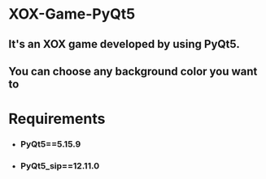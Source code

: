 # XOX-Game-PyQt5
## It's an XOX game developed by using PyQt5.
## You can choose any background color you want to

# Requirements
* ### PyQt5==5.15.9
* ### PyQt5_sip==12.11.0
